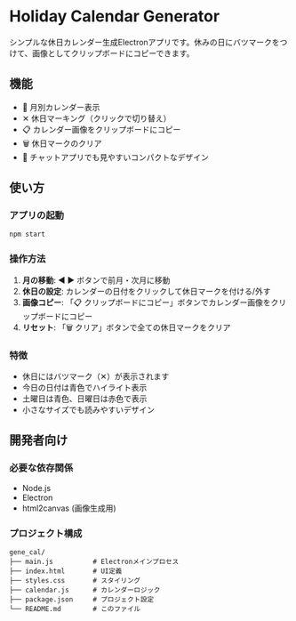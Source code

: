 # Holiday Calendar Generator

シンプルな休日カレンダー生成Electronアプリです。休みの日にバツマークをつけて、画像としてクリップボードにコピーできます。

## 機能

- 📅 月別カレンダー表示
- ✕ 休日マーキング（クリックで切り替え）
- 📋 カレンダー画像をクリップボードにコピー
- 🗑️ 休日マークのクリア
- 📱 チャットアプリでも見やすいコンパクトなデザイン

## 使い方

### アプリの起動
```bash
npm start
```

### 操作方法
1. **月の移動**: ◀ ▶ ボタンで前月・次月に移動
2. **休日の設定**: カレンダーの日付をクリックして休日マークを付ける/外す
3. **画像コピー**: 「📋 クリップボードにコピー」ボタンでカレンダー画像をクリップボードにコピー
4. **リセット**: 「🗑️ クリア」ボタンで全ての休日マークをクリア

### 特徴
- 休日にはバツマーク（✕）が表示されます
- 今日の日付は青色でハイライト表示
- 土曜日は青色、日曜日は赤色で表示
- 小さなサイズでも読みやすいデザイン

## 開発者向け

### 必要な依存関係
- Node.js
- Electron
- html2canvas (画像生成用)

### プロジェクト構成
```
gene_cal/
├── main.js          # Electronメインプロセス
├── index.html       # UI定義
├── styles.css       # スタイリング
├── calendar.js      # カレンダーロジック
├── package.json     # プロジェクト設定
└── README.md        # このファイル
```